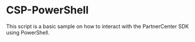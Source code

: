 # CSP-PowerShell
This script is a basic sample on how to interact with the PartnerCenter SDK using PowerShell.

